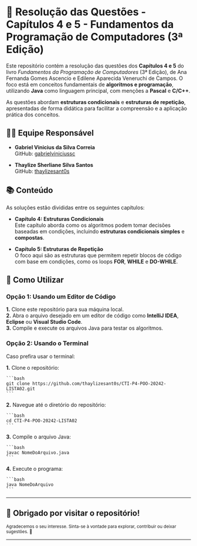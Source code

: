# 📘 **Resolução das Questões - Capítulos 4 e 5 - Fundamentos da Programação de Computadores (3ª Edição)**

Este repositório contém a resolução das questões dos **Capítulos 4 e 5** do livro *Fundamentos da Programação de Computadores* (3ª Edição), de Ana Fernanda Gomes Ascencio e Edilene Aparecida Veneruchi de Campos. O foco está em conceitos fundamentais de **algoritmos e programação**, utilizando **Java** como linguagem principal, com menções a **Pascal** e **C/C++**.

As questões abordam **estruturas condicionais** e **estruturas de repetição**, apresentadas de forma didática para facilitar a compreensão e a aplicação prática dos conceitos.

## 👨‍💻 **Equipe Responsável**

- **Gabriel Vinicius da Silva Correia**  
  GitHub: [gabrielviniciussc](https://github.com/gabrielviniciussc)

- **Thaylize Sherliane Silva Santos**  
  GitHub: [thaylizesant0s](https://github.com/thaylizesant0s)

## 📚 **Conteúdo**

As soluções estão divididas entre os seguintes capítulos:

- **Capítulo 4: Estruturas Condicionais**  
  Este capítulo aborda como os algoritmos podem tomar decisões baseadas em condições, incluindo **estruturas condicionais simples** e **compostas**.

- **Capítulo 5: Estruturas de Repetição**  
  O foco aqui são as estruturas que permitem repetir blocos de código com base em condições, como os loops **FOR**, **WHILE** e **DO-WHILE**.

## 🔧 **Como Utilizar**

### Opção 1: Usando um Editor de Código
**1.** Clone este repositório para sua máquina local.  
**2.** Abra o arquivo desejado em um editor de código como **IntelliJ IDEA**, **Eclipse** ou **Visual Studio Code**.  
**3.** Compile e execute os arquivos Java para testar os algoritmos.

### Opção 2: Usando o Terminal

Caso prefira usar o terminal:

**1.** Clone o repositório:

    ```bash
    git clone https://github.com/thaylizesant0s/CTI-P4-POO-20242-LISTA02.git
    ```

**2.** Navegue até o diretório do repositório:

    ```bash
    cd CTI-P4-POO-20242-LISTA02
    ```

**3.** Compile o arquivo Java:

    ```bash
    javac NomeDoArquivo.java
    ```

**4.** Execute o programa:

    ```bash
    java NomeDoArquivo
    ```

---

## 💬 **Obrigado por visitar o repositório!**

<small>Agradecemos o seu interesse. Sinta-se à vontade para explorar, contribuir ou deixar sugestões. 🙂</small>

---




